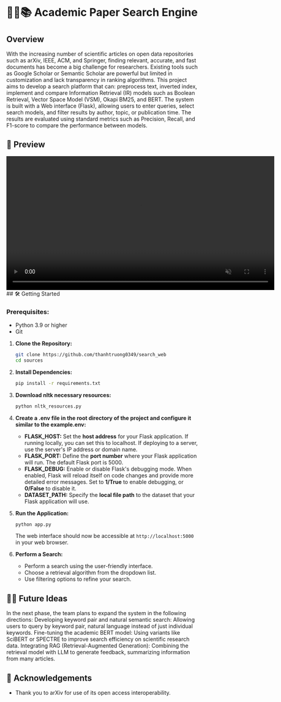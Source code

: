 # 👨‍🔬📚 Academic Paper Search Engine 

## Overview

With the increasing number of scientific articles on open data repositories such as arXiv, IEEE, ACM, and Springer, finding relevant, accurate, and fast documents has become a big challenge for researchers. Existing tools such as Google Scholar or Semantic Scholar are powerful but limited in customization and lack transparency in ranking algorithms.
This project aims to develop a search platform that can: preprocess text, inverted index, implement and compare Information Retrieval (IR) models such as Boolean Retrieval, Vector Space Model (VSM), Okapi BM25, and BERT.
The system is built with a Web interface (Flask), allowing users to enter queries, select search models, and filter results by author, topic, or publication time. The results are evaluated using standard metrics such as Precision, Recall, and F1-score to compare the performance between models.

## 🎥 Preview 
<!-- ![Search Engine Preview](/app%20screenshots/SearchEngineUsage.gif) -->
<video src="/app%20screenshots/demo.mp4" controls autoplay loop muted width="700">
  Your browser does not support the video tag.
</video>
## 🛠️ Getting Started 

### Prerequisites:
- Python 3.9 or higher
- Git

1. **Clone the Repository:**
     ```bash
     git clone https://github.com/thanhtruong0349/search_web
     cd sources
     ```
2. **Install Dependencies:**
     ```bash
     pip install -r requirements.txt
     ```
3. **Download nltk necessary resources:**
     ```bash
     python nltk_resources.py
     ```
4. **Create a .env file in the root directory of the project and configure it similar to the example.env:**
     - **FLASK_HOST:** Set the **host address** for your Flask application. If running locally, you can set this to localhost. If deploying to a server, use the server's IP address or domain name.
     - **FLASK_PORT:** Define the **port number** where your Flask application will run. The default Flask port is 5000.
     - **FLASK_DEBUG:** Enable or disable Flask's debugging mode. When enabled, Flask will reload itself on code changes and provide more detailed error messages. Set to **1/True** to enable debugging, or **0/False** to disable it.
     - **DATASET_PATH:** Specify the **local file path** to the dataset that your Flask application will use.
     
5. **Run the Application:**
     ```bash
     python app.py
     ```
     The web interface should now be accessible at `http://localhost:5000` in your web browser.
6. **Perform a Search:**
   -  Perform a search using the user-friendly interface.
   -  Choose a retrieval algorithm from the dropdown list.
   -  Use filtering options to refine your search.

## 🔮💡 Future Ideas 

In the next phase, the team plans to expand the system in the following directions:
Developing keyword pair and natural semantic search: Allowing users to query by keyword pair, natural language instead of just individual keywords.
Fine-tuning the academic BERT model: Using variants like SciBERT or SPECTRE to improve search efficiency on scientific research data.
Integrating RAG (Retrieval-Augmented Generation): Combining the retrieval model with LLM to generate feedback, summarizing information from many articles.

## 🙏 Acknowledgements 

- Thank you to arXiv for use of its open access interoperability.

